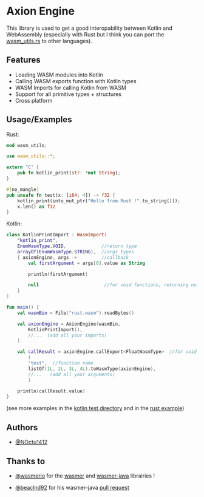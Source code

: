 
# Axion Engine

This library is used to get a good interopability between Kotlin and WebAssembly (especially with Rust but I think you can port the [wasm_utils.rs](https://github.com/NOctu1412/AxionEngine/blob/master/rust_example/src/wasm_utils.rs) to other languages).




## Features

- Loading WASM modules into Kotlin
- Calling WASM exports function with Kotlin types
- WASM Imports for calling Kotlin from WASM
- Support for all primitive types + structures
- Cross platform


## Usage/Examples
Rust:

```rust
mod wasm_utils;

use wasm_utils::*;

extern "C" {
    pub fn kotlin_print(str: *mut String);
}

#[no_mangle]
pub unsafe fn test(x: [i64; 4]) -> f32 {
    kotlin_print(into_mut_ptr("Hello from Rust !".to_string()));
    x.len() as f32
}
```

Kotlin:
```kotlin
class KotlinPrintImport : WasmImport(
    "kotlin_print",
    EnumWasmType.VOID,             //return type
    arrayOf(EnumWasmType.STRING),  //args types
    { axionEngine, args ->         //callback
        val firstArgument = args[0].value as String

        println(firstArgument)

        null                        //for void functions, returning null is good
    }
)

fun main() {
    val wasmBin = File("rust.wasm").readBytes()

    val axionEngine = AxionEngine(wasmBin,
        KotlinPrintImport(),
        //...  (add all your imports)
    )

    val callResult = axionEngine.callExport<FloatWasmType>  //for void functions, do not put a type
        (
        "test",  //function name
        listOf(1L, 2L, 3L, 4L).toWasmType(axionEngine),
        //...   (add all your arguments)
        )

    println(callResult.value)
}
```

(see more examples in the [kotlin test directory](https://github.com/NOctu1412/AxionEngine/tree/master/src/test/kotlin) and in the [rust example](https://github.com/NOctu1412/AxionEngine/tree/master/rust_example))





## Authors

- [@NOctu1412](https://www.github.com/NOctu1412)

## Thanks to
- [@wasmerio](https://www.github.com/wasmerio) for the [wasmer](https://github.com/wasmerio/wasmer) and [wasmer-java](https://github.com/wasmerio/wasmer-java) librairies !

- [@beaclnd92](https://github.com/beaclnd92) for his wasmer-java [pull request](https://github.com/wasmerio/wasmer-java/pull/64)
